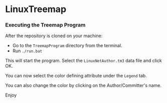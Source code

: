 # LinuxTreemap

### Executing the Treemap Program ###

After the repository is cloned on your machine:

-	Go to the ```TreemapProgram``` directory from the terminal.
-	Run ```./run.bat```

This will start the program. Select the ```LinuxNetAuthor.tm3``` data file and click OK.

You can now select the color defining attribute under the ```Legend``` tab.

You can also change the color by clicking on the Author/Committer's name. 

Enjoy
